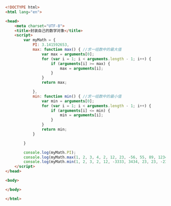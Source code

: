 
<BlogInfo id="412" title="27.封装自己的数学对象" author="白日梦想猿" pv=0 read_times=0 pre_cost_time=0分52秒 category="js学习" tag_list="['js学习']" create_time="2020.08.05 14:17:28" update_time="2020.08.05 14:27:01" />

```html
<!DOCTYPE html>
<html lang="en">

<head>
    <meta charset="UTF-8">
    <title>封装自己的数学对象</title>
    <script>
        var myMath = {
            PI: 3.141592653,
            max: function max() { //求一组数中的最大值
                var max = arguments[0];
                for (var i = 1; i < arguments.length - 1; i++) {
                    if (arguments[i] >= max) {
                        max = arguments[i];
                    }
                }
                return max;

            },
            min: function min() { //求一组数中的最小值
                var min = arguments[0];
                for (var i = 1; i < arguments.length - 1; i++) {
                    if (arguments[i] <= min) {
                        min = arguments[i];
                    }
                }
                return min;
            }

        }

        console.log(myMath.PI);
        console.log(myMath.max(1, 2, 3, 4, 2, 12, 23, -56, 55, 89, 1234, -333));
        console.log(myMath.min(1, 2, 3, 2, 12, -3333, 3434, 23, 23, -23));
    </script>
</head>

<body>

</body>

</html>
```
